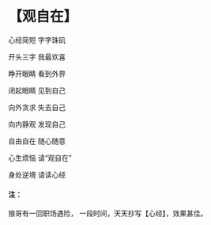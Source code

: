  
# 【观自在】

心经简短
字字珠矶

开头三字
我最欢喜

睁开眼睛
看到外界

闭起眼睛
见到自己

向外贪求
失去自己

向内静观
发现自己

自由自在
随心随意

心生烦恼
请“观自在”

身处逆境
请读心经

#### 注：
猴哥有一回职场遇险， 一段时间，天天抄写【心经】，效果甚佳。

